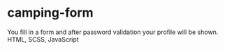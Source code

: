 # camping-form
You fill in a form and after password validation your profile will be shown.
HTML, SCSS, JavaScript
